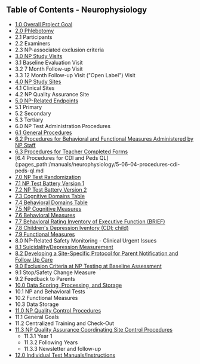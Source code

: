 ## Table of Contents - Neurophysiology

* [1.0 Overall Project Goal](:pages_path:/manuals/neurophysiology/5-01-overall-project-goal.md)
* [2.0 Phlebotomy](:pages_path:/manuals/neurophysiology/5-02-overview-of-np-study-design.md)
 * 2.1 Participants
 * 2.2 Examiners
 * 2.3 NP-associated exclusion criteria
* [3.0 NP Study Visits](:pages_path:/manuals/neurophysiology/5-03-np-study-visits.md)
 * 3.1 Baseline Evaluation Visit
 * 3.2 7 Month Follow-up Visit
 * 3.3 12 Month Follow-up Visit ("Open Label") Visit
* [4.0 NP Study Sites](:pages_path:/manuals/neurophysiology/5-04-np-study-sites.md)
 * 4.1 Clinical Sites
 * 4.2 NP Quality Assurance Site
* [5.0 NP-Related Endpoints](:pages_path:/manuals/neurophysiology/5-05-np-related-endpoints.md)
 * 5.1 Primary
 * 5.2 Secondary
 * 5.3 Tertiary
* 6.0 NP Test Administration Procedures
 * [6.1 General Procedures](:pages_path:/manuals/neurophysiology/5-06-01-general-procedures.md)
 * [6.2 Procedures for Behavioral and Functional Measures Administered by NP Staff](:pages_path:/manuals/neurophysiology/5-06-02-procedures-behavioral-functional-measures.md)
 * [6.3 Procedures for Teacher Completed Forms](:pages_path:/manuals/neurophysiology/5-06-03-procedures-teacher-completion-forms.md)
 * [6.4 Procedures for CDI and Peds QL](:pages_path:/manuals/neurophysiology/5-06-04-procedures-cdi-peds-ql.md
* [7.0 NP Test Randomization](:pages_path:/manuals/neurophysiology/5-07-00-np-test-randomization.md)
 * [7.1 NP Test Battery Version 1](:pages_path:/manuals/neurophysiology/5-07-01-np-test-battery-v1.md)
 * [7.2 NP Test Battery Version 2](:pages_path:/manuals/neurophysiology/5-07-02-np-test-battery-v2.md)
 * [7.3 Cognitive Domains Table](:pages_path:/manuals/neurophysiology/5-07-03-cognitive-domains-table.md)
 * [7.4 Behavioral Domains Table](:pages_path:/manuals/neurophysiology/5-07-04-behavioral-domains-table.md)
 * [7.5 NP Cognitive Measures](:pages_path:/manuals/neurophysiology/5-07-05-np-cognitive-measures.md)
 * [7.6 Behavioral Measures](:pages_path:/manuals/neurophysiology/5-07-06-behavioral-measures.md)
 * [7.7 Behavioral Rating Inventory of Executive Function (BRIEF)](:pages_path:/manuals/neurophysiology/5-07-07-brief.md)
 * [7.8 Children's Depression Iventory (CDI; child)](:pages_path:/manuals/neurophysiology/5-07-08-childrens-depression-inventory.md)
 * [7.9 Functional Measures](:pages_path:/manuals/neurophysiology/5-07-09-functional-measures.md)
* 8.0 NP-Related Safety Monitoring - Clinical Urgent Issues
 * [8.1 Suicidality/Depression Measurement](:pages_path:/manuals/neurophysiology/5-08-01-suicidal-depression-measurement.md)
 * [8.2 Developing a Site-Specific Protocol for Parent Notification and Follow Up Care](:pages_path:/manuals/neurophysiology/5-08-02-site-specific-protocol-notification-fu-care.md)
* [9.0 Exclusion Criteria at NP Testing at Baseline Assessment](:pages_path:/manuals/neurophysiology/5-09-00-exclusion-criteria-np-bl-testing.md)
 * 9.1 Stop/Safety Change Measure
 * 9.2 Feedback to Parents
* [10.0 Data Scoring, Processing, and Storage](:pages_path:/manuals/neurophysiology/5-10-00-data-scoring-processing.md)
 * 10.1 NP and Behavioral Tests
 * 10.2 Functional Measures
 * 10.3 Data Storage
* [11.0 NP Quality Control Procedures](:pages_path:/manuals/neurophysiology/5-11-00-np-qc-procedures.md)
 * 11.1 General Goals
 * 11.2 Centralized Training and Check-Out
 * [11.3 NP Quality Assurance Coordinating Site Control Procedures](:pages_path:/manuals/neurophysiology/5-11-03-np-qa-control-procedures.md)
    * 11.3.1 Year 1
    * 11.3.2 Following Years
    * 11.3.3 Newsletter and follow-up
* [12.0 Individual Test Manuals/Instructions](:pages_path:/manuals/neurophysiology/5-12-00-individual-test-instructions.md)
